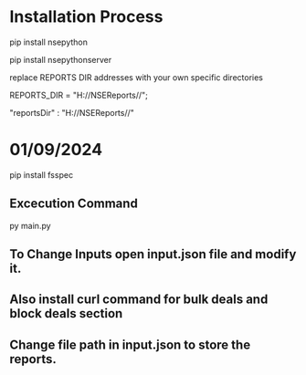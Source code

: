 # Installation Process
pip install nsepython

pip install nsepythonserver 

replace REPORTS DIR addresses with your own specific directories

REPORTS_DIR = "H://NSEReports//";

"reportsDir" : "H://NSEReports//"


# 01/09/2024
pip install fsspec


## Excecution Command
py main.py

## To Change Inputs open input.json file and modify it.

## Also install curl command for bulk deals and block deals section

## Change file path in input.json to store the reports.
